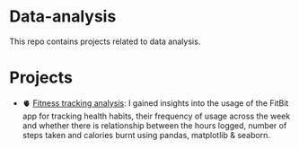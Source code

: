 # Data-analysis
This repo contains projects related to data analysis.

# Projects
* 🫀 [Fitness tracking analysis](https://github.com/AdesinaA/data-analysis/tree/main/fitness%20tracking%20analysis):  I gained insights into the usage of the FitBit app for tracking health habits, their frequency of usage across the week and whether there is relationship between the hours logged, number of steps taken and calories burnt using pandas, matplotlib & seaborn.
